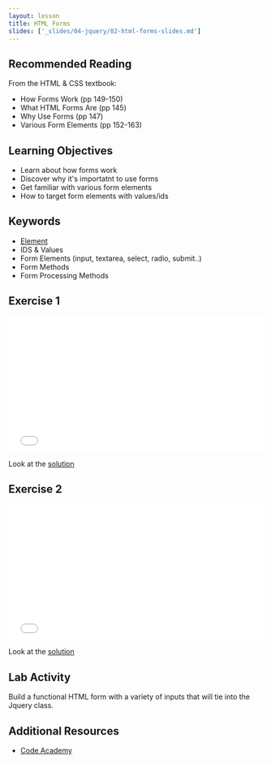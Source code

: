 ```yaml
---
layout: lesson
title: HTML Forms
slides: ['_slides/04-jquery/02-html-forms-slides.md']
---
```


## Recommended Reading

From the HTML & CSS textbook:

- How Forms Work (pp 149-150)
- What HTML Forms Are (pp 145)
- Why Use Forms (pp 147)
- Various Form Elements (pp 152-163)

## Learning Objectives

- Learn about how forms work
- Discover why it's importatnt to use forms
- Get familiar with various form elements
- How to target form elements with values/ids

## Keywords

- [Element](https://developer.mozilla.org/en/docs/Web/HTML/Element)
- IDS & Values
- Form Elements (input, textarea, select, radio, submit..)
- Form Methods
- Form Processing Methods


## Exercise 1

<iframe height='268' scrolling='no' src='//codepen.io/redacademy/embed/EjXNLx/?height=268&theme-id=0&default-tab=html' frameborder='no' allowtransparency='true' allowfullscreen='true' style='width: 100%;'>See the Pen <a href='http://codepen.io/redacademy/pen/EjXNLx/'>EjXNLx</a> by RED Academy (<a href='http://codepen.io/redacademy'>@redacademy</a>) on <a href='http://codepen.io'>CodePen</a>.
</iframe>

Look at the [solution](http://codepen.io/redacademy/pen/VLWmxm)


## Exercise 2

<iframe height='268' scrolling='no' src='//codepen.io/redacademy/embed/LVLbKb/?height=268&theme-id=0&default-tab=html' frameborder='no' allowtransparency='true' allowfullscreen='true' style='width: 100%;'>See the Pen <a href='http://codepen.io/redacademy/pen/LVLbKb/'>LVLbKb</a> by RED Academy (<a href='http://codepen.io/redacademy'>@redacademy</a>) on <a href='http://codepen.io'>CodePen</a>.
</iframe>

Look at the [solution](http://codepen.io/redacademy/pen/RPgKbj)


## Lab Activity

Build a functional HTML form with a variety of inputs that will tie into the Jquery class.

## Additional Resources

- [Code Academy](http://www.codecademy.com/learn)

